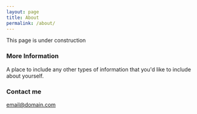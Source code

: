 ```yaml
---
layout: page
title: About
permalink: /about/
---
```


This page is under construction

### More Information

A place to include any other types of information that you'd like to include about yourself.

### Contact me

[email@domain.com](mailto:email@domain.com)